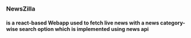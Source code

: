 <h3>NewsZilla</h3> <h4> is a react-based Webapp used to fetch live news with a news category-wise search option which is implemented using news api</h4>
